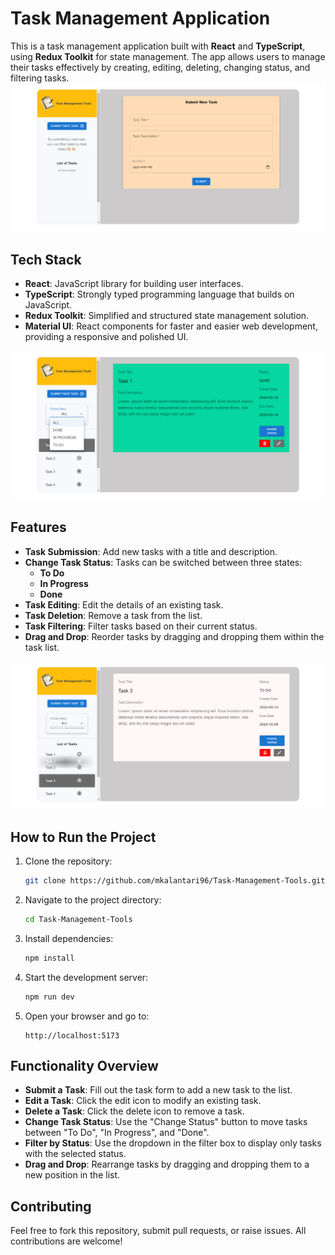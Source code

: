 # Task Management Application

This is a task management application built with **React** and **TypeScript**, using **Redux Toolkit** for state management. The app allows users to manage their tasks effectively by creating, editing, deleting, changing status, and filtering tasks.
![starting page for task management which show submit new task from](./Image%20of%20UI/Starting%20UI%20page.png)

## Tech Stack

- **React**: JavaScript library for building user interfaces.
- **TypeScript**: Strongly typed programming language that builds on JavaScript.
- **Redux Toolkit**: Simplified and structured state management solution.
- **Material UI**: React components for faster and easier web development, providing a responsive and polished UI.

![show task details and filter bar for choose status](./Image%20of%20UI/Showing%20task%20details%20and%20filter%20Status.png)

## Features

- **Task Submission**: Add new tasks with a title and description.
- **Change Task Status**: Tasks can be switched between three states:
  - **To Do**
  - **In Progress**
  - **Done**
- **Task Editing**: Edit the details of an existing task.
- **Task Deletion**: Remove a task from the list.
- **Task Filtering**: Filter tasks based on their current status.
- **Drag and Drop**: Reorder tasks by dragging and dropping them within the task list.

![Drag and Drop to reoder task](./Image%20of%20UI/Drag%20and%20Drop%20to%20reorder%20task%20list.png)

## How to Run the Project

1. Clone the repository:
   ```bash
   git clone https://github.com/mkalantari96/Task-Management-Tools.git
   ```
2. Navigate to the project directory:
   ```bash
   cd Task-Management-Tools
   ```
3. Install dependencies:
   ```bash
   npm install
   ```
4. Start the development server:
   ```bash
   npm run dev
   ```
5. Open your browser and go to:
   ```
   http://localhost:5173
   ```

## Functionality Overview

- **Submit a Task**: Fill out the task form to add a new task to the list.
- **Edit a Task**: Click the edit icon to modify an existing task.
- **Delete a Task**: Click the delete icon to remove a task.
- **Change Task Status**: Use the "Change Status" button to move tasks between "To Do", "In Progress", and "Done".
- **Filter by Status**: Use the dropdown in the filter box to display only tasks with the selected status.
- **Drag and Drop**: Rearrange tasks by dragging and dropping them to a new position in the list.

## Contributing

Feel free to fork this repository, submit pull requests, or raise issues. All contributions are welcome!
